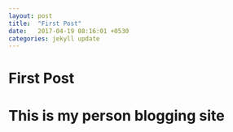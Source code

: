 ```yaml
---
layout: post
title:  "First Post"
date:   2017-04-19 08:16:01 +0530
categories: jekyll update
---
```


# First Post
# This is my person blogging site
